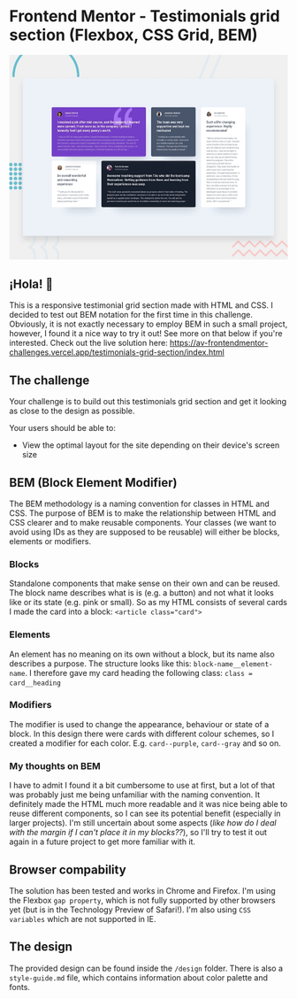 # Frontend Mentor - Testimonials grid section (Flexbox, CSS Grid, BEM)

![Design preview for the Testimonials grid section coding challenge](./design/desktop-preview.jpg)

## ¡Hola! 👋

This is a responsive testimonial grid section made with HTML and CSS. I decided to test out BEM notation for the first time in this challenge. Obviously, it is not exactly necessary to employ BEM in such a small project, however, I found it a nice way to try it out! See more on that below if you're interested. Check out the live solution here: https://av-frontendmentor-challenges.vercel.app/testimonials-grid-section/index.html

## The challenge

Your challenge is to build out this testimonials grid section and get it looking as close to the design as possible.

Your users should be able to:

- View the optimal layout for the site depending on their device's screen size

## BEM (Block Element Modifier)
The BEM methodology is a naming convention for classes in HTML and CSS. The purpose of BEM is to make the relationship between HTML and CSS clearer and to make reusable components. Your classes (we want to avoid using IDs as they are supposed to be reusable) will either be blocks, elements or modifiers. 

### Blocks
Standalone components that make sense on their own and can be reused. The block name describes what is is (e.g. a button) and not what it looks like or its state (e.g. pink or small). So as my HTML consists of several cards I made the card into a block: 
`<article class="card">`

### Elements 
An element has no meaning on its own without a block, but its name also describes a purpose. The structure looks like this: `block-name__element-name`. I therefore gave my card heading the following class: 
`class = card__heading`

### Modifiers
The modifier is used to change the appearance, behaviour or state of a block. In this design there were cards with different colour schemes, so I created a modifier for each color. E.g. `card--purple`, `card--gray` and so on. 

### My thoughts on BEM
I have to admit I found it a bit cumbersome to use at first, but a lot of that was probably just me being unfamiliar with the naming convention. It definitely made the HTML much more readable and it was nice being able to reuse different components, so I can see its potential benefit (especially in larger projects). I'm still uncertain about some aspects (*like how do I deal with the margin if I can't place it in my blocks??*), so I'll try to test it out again in a future project to get more familiar with it. 

## Browser compability 
The solution has been tested and works in Chrome and Firefox. I'm using the Flexbox `gap property`, which is not fully supported by other browsers yet (but is in the Technology Preview of Safari!). I'm also using `CSS variables` which are not supported in IE. 


## The design
The provided design can be found inside the `/design` folder. There is also a `style-guide.md` file, which contains information about color palette and fonts.
